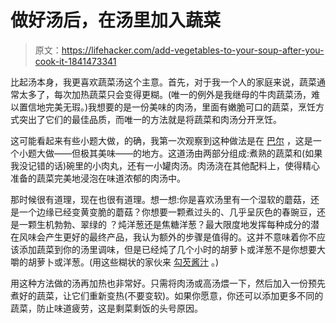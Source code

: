 # 做好汤后，在汤里加入蔬菜

> 原文：<https://lifehacker.com/add-vegetables-to-your-soup-after-you-cook-it-1841473341>

比起汤本身，我更喜欢蔬菜汤这个主意。首先，对于我一个人的家庭来说，蔬菜通常太多了，每次加热蔬菜只会变得更糊。(唯一的例外是我继母的牛肉蔬菜汤，难以置信地完美无瑕。)我想要的是一份美味的肉汤，里面有嫩脆可口的蔬菜，烹饪方式突出了它们的最佳品质，而唯一的方法就是将蔬菜和肉汤分开烹饪。



这可能看起来有些小题大做，的确，我第一次观察到这种做法是在 [巴尔](https://restaurantbarr.com/en/home/) ，这是一个小题大做——但极其美味——的地方。这道汤由两部分组成:煮熟的蔬菜和(如果我没记错的话)碗里的小肉丸，还有一小罐肉汤。肉汤浇在其他配料上，使得精心准备的蔬菜完美地浸泡在味道浓郁的肉汤中。

那时候很有道理，现在也很有道理。想一想:你是喜欢汤里有一个湿软的蘑菇，还是一个边缘已经变黄变脆的蘑菇？你想要一颗煮过头的、几乎呈灰色的春豌豆，还是一颗生机勃勃、翠绿的 ？炖洋葱还是焦糖洋葱？最大限度地发挥每种成分的潜在风味会产生更好的最终产品，我认为额外的步骤是值得的。这并不意味着你不应该添加蔬菜到你的汤里调味，但是已经炖了几个小时的胡萝卜或洋葱不是你想要大嚼的胡萝卜或洋葱。(用这些糊状的家伙来 [勾芡酱汁](https://skillet.lifehacker.com/thicken-sauces-and-gravy-with-pureed-vegetables-1830941287) 。)

用这种方法做的汤再加热也非常好。只需将肉汤或高汤煨一下，然后加入一份预先煮好的蔬菜，让它们重新变热(不要变软)。如果你愿意，你还可以添加更多不同的蔬菜，防止味道疲劳，这是剩菜剩饭的头号原因。